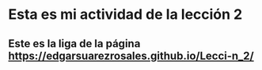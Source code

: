 # Esta es mi actividad de la lección 2
## Este es la liga de la página https://edgarsuarezrosales.github.io/Lecci-n_2/
